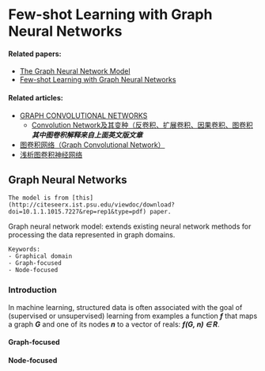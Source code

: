 # Few-shot Learning with Graph Neural Networks

#### Related papers:
- [The Graph Neural Network Model](http://citeseerx.ist.psu.edu/viewdoc/download?doi=10.1.1.1015.7227&rep=rep1&type=pdf)
- [Few-shot Learning with Graph Neural Networks](https://arxiv.org/pdf/1711.04043.pdf)

#### Related articles: 
- [GRAPH CONVOLUTIONAL NETWORKS](https://tkipf.github.io/graph-convolutional-networks/)
    - [Convolution Network及其变种（反卷积、扩展卷积、因果卷积、图卷积](https://www.cnblogs.com/yangperasd/p/7071657.html)***其中图卷积解释来自上面英文版文章***
- [图卷积网络（Graph Convolutional Network）](https://blog.csdn.net/chensi1995/article/details/77232019)
- [浅析图卷积神经网络](https://www.jianshu.com/p/89fbed65cd04?winzoom=1)

## Graph Neural Networks
```
The model is from [this](http://citeseerx.ist.psu.edu/viewdoc/download?doi=10.1.1.1015.7227&rep=rep1&type=pdf) paper.
```
Graph neural network model: extends existing neural network methods for processing the data represented in graph domains.

```
Keywords:
- Graphical domain
- Graph-focused
- Node-focused
```
### Introduction

In machine learning, structured data is often associated with the goal of (supervised or unsupervised) learning from examples a function ***f*** that maps a graph ***G*** and one of its nodes ***n*** to a vector of reals: ***f(G, n) ∈ R***.

#### Graph-focused

#### Node-focused
